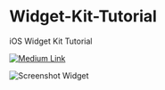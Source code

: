 # Widget-Kit-Tutorial
iOS Widget Kit Tutorial

[![Medium Link](https://i.hizliresim.com/5t2zws4.png)](https://medium.com/@brkdnc1/swiftui-ile-widget-kit-kullan%C4%B1m%C4%B1-6e6e158b4c2f)

![Screenshot Widget](https://miro.medium.com/max/1400/1*4JTx_n3RREUb6fBAVLOalQ.webp)
